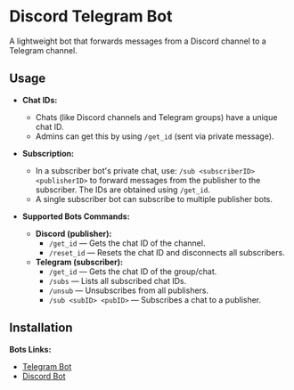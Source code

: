 # Discord Telegram Bot

A lightweight bot that forwards messages from a Discord channel to a Telegram channel.

## Usage

- **Chat IDs:**
  - Chats (like Discord channels and Telegram groups) have a unique chat ID.
  - Admins can get this by using `/get_id` (sent via private message).

- **Subscription:**
  - In a subscriber bot's private chat, use:
    `/sub <subscriberID> <publisherID>`
    to forward messages from the publisher to the subscriber.
    The IDs are obtained using `/get_id`.
  - A single subscriber bot can subscribe to multiple publisher bots.

- **Supported Bots Commands:**
  - **Discord (publisher):**
    - `/get_id` — Gets the chat ID of the channel.
    - `/reset_id` — Resets the chat ID and disconnects all subscribers.
  - **Telegram (subscriber):**
    - `/get_id` — Gets the chat ID of the group/chat.
    - `/subs` — Lists all subscribed chat IDs.
    - `/unsub` — Unsubscribes from all publishers.
    - `/sub <subID> <pubID>` — Subscribes a chat to a publisher.

## Installation

**Bots Links:**

- [Telegram Bot](t.me/discord_telegram_forward_bot)
- [Discord Bot](https://discord.com/oauth2/authorize?client_id=1348406687706517594)
